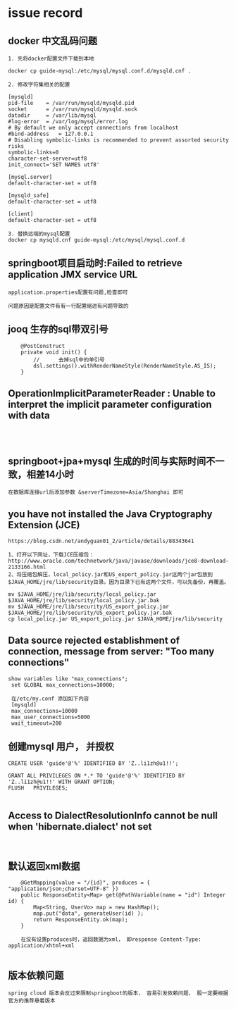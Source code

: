 # issue record



## docker 中文乱码问题
```
1. 先将docker配置文件下载到本地

docker cp guide-mysql:/etc/mysql/mysql.conf.d/mysqld.cnf .

2. 修改字符集相关的配置

[mysqld]
pid-file	= /var/run/mysqld/mysqld.pid
socket		= /var/run/mysqld/mysqld.sock
datadir		= /var/lib/mysql
#log-error	= /var/log/mysql/error.log
# By default we only accept connections from localhost
#bind-address	= 127.0.0.1
# Disabling symbolic-links is recommended to prevent assorted security risks
symbolic-links=0
character-set-server=utf8
init_connect='SET NAMES utf8'

[mysql.server]
default-character-set = utf8

[mysqld_safe]
default-character-set = utf8

[client]
default-character-set = utf8

3. 替换远端的mysql配置
docker cp mysqld.cnf guide-mysql:/etc/mysql/mysql.conf.d

```


## springboot项目启动时:Failed to retrieve application JMX service URL
```textmate
application.properties配置有问题,检查即可

问题原因是配置文件有有一行配置缩进有问题导致的

```

## jooq 生存的sql带双引号
```
    @PostConstruct
    private void init() {
        //		去掉sql中的单引号
        dsl.settings().withRenderNameStyle(RenderNameStyle.AS_IS);
    }
```


## OperationImplicitParameterReader : Unable to interpret the implicit parameter configuration with data
```



```

## springboot+jpa+mysql 生成的时间与实际时间不一致，相差14小时
```
在数据库连接url后添加参数 &serverTimezone=Asia/Shanghai 即可

```
## you have not installed the Java Cryptography Extension (JCE)
```
https://blog.csdn.net/andyguan01_2/article/details/88343641

1、打开以下网址，下载JCE压缩包：
http://www.oracle.com/technetwork/java/javase/downloads/jce8-download-2133166.html
2、将压缩包解压，local_policy.jar和US_export_policy.jar这两个jar包放到$JAVA_HOME/jre/lib/security目录。因为目录下已有这两个文件，可以先备份，再覆盖。

mv $JAVA_HOME/jre/lib/security/local_policy.jar $JAVA_HOME/jre/lib/security/local_policy.jar.bak
mv $JAVA_HOME/jre/lib/security/US_export_policy.jar $JAVA_HOME/jre/lib/security/US_export_policy.jar.bak
cp local_policy.jar US_export_policy.jar $JAVA_HOME/jre/lib/security
```

## Data source rejected establishment of connection,  message from server: "Too many connections"
```
show variables like "max_connections"; 
 set GLOBAL max_connections=10000;
 
 在/etc/my.conf 添加如下内容
 [mysqld]
 max_connections=10000
 max_user_connections=5000
 wait_timeout=200

```
## 创建mysql 用户， 并授权
```
CREATE USER 'guide'@'%' IDENTIFIED BY 'Z..li1zh@u1!!';

GRANT ALL PRIVILEGES ON *.* TO 'guide'@'%' IDENTIFIED BY 'Z..li1zh@u1!!' WITH GRANT OPTION;
FLUSH   PRIVILEGES;


```





## Access to DialectResolutionInfo cannot be null when 'hibernate.dialect' not set
```


```



## 默认返回xml数据
```
    @GetMapping(value = "/{id}", produces = { "application/json;charset=UTF-8" })
    public ResponseEntity<Map> get(@PathVariable(name = "id") Integer id) {
        Map<String, UserVo> map = new HashMap();
        map.put("data", generateUser(id) );
        return ResponseEntity.ok(map);
    }
    
    在没有设置produces时，返回数据为xml， 即response Content-Type: application/xhtml+xml


```

##  版本依赖问题
```
spring cloud 版本会反过来限制springboot的版本， 容易引发依赖问题， 股一定要根据官方的推荐悬着版本
```




